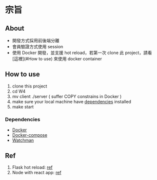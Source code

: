 # 宗旨

## About

-   開發方式採用前後端分離
-   會員驗證方式使用 session
-   使用 Docker 開發，並支援 hot reload，若第一次 clone 此 project，請看 [這裡](#How to use) 來使用 docker container

## How to use

1.  clone this project
2.  cd W4
3.  mv client ./server ( suffer COPY constrains in Docker )
4.  make sure your local machine have [dependencies](#dependencies) installed
4.  make start

### Dependencies

-   [Docker](https://docs.docker.com/get-docker/)
-   [Docker-compose](https://docs.docker.com/compose/)
-   [Watchman](https://facebook.github.io/watchman/docs/install.html)

## Ref

1.  Flask hot reload: [ref](https://medium.com/hootsuite-engineering/hot-reloading-on-a-dockerized-flask-app-4e87b88ea303)
2.  Node with react app: [ref](https://xiaolishen.medium.com/develop-in-docker-a-node-backend-and-a-react-front-end-talking-to-each-other-5c522156f634)
